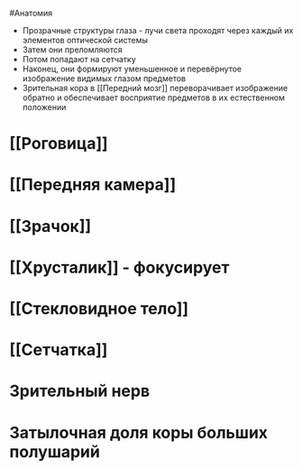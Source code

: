 #Анатомия 
- Прозрачные структуры глаза - лучи света проходят через каждый их элементов оптической системы
- Затем они преломляются
- Потом попадают на сетчатку
- Наконец, они формируют уменьшенное и перевёрнутое изображение видимых глазом предметов
- Зрительная кора в [[Передний мозг]] переворачивает изображение обратно и обеспечивает восприятие предметов в их естественном положении
# [[Роговица]] 
# [[Передняя камера]]
# [[Зрачок]]
# [[Хрусталик]] - фокусирует
# [[Стекловидное тело]] 
# [[Сетчатка]] 
# Зрительный нерв
# Затылочная доля коры больших полушарий